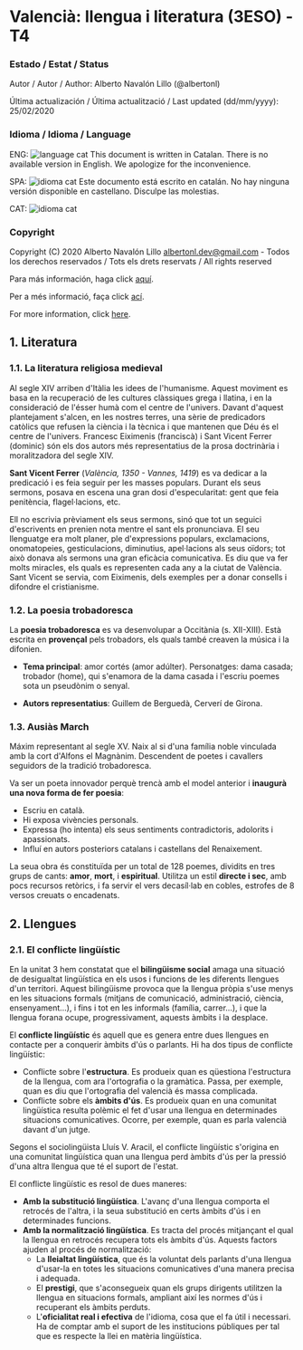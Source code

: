 # Valencià: llengua i literatura (3ESO) - T4

### Estado / Estat / Status

Autor / Autor / Author: Alberto Navalón Lillo (@albertonl)

Última actualización / Última actualització / Last updated (dd/mm/yyyy): 25/02/2020

### Idioma / Idioma / Language

ENG: ![language cat](https://img.shields.io/badge/language-cat-orange.svg) This document is written in Catalan. There is no available version in English. We apologize for the inconvenience.

SPA: ![idioma cat](https://img.shields.io/badge/language-cat-orange.svg) Este documento está escrito en catalán. No hay ninguna versión disponible en castellano. Disculpe las molestias.

CAT: ![idioma cat](https://img.shields.io/badge/language-cat-orange.svg)

### Copyright

Copyright (C) 2020 Alberto Navalón Lillo <albertonl.dev@gmail.com> - Todos los derechos reservados / Tots els drets reservats / All rights reserved

Para más información, haga click [aquí](https://github.com/albertonl/ies/blob/master/COPYRIGHT-spa).

Per a més informació, faça click [ací](https://github.com/albertonl/ies/blob/master/COPYRIGHT-cat).

For more information, click [here](https://github.com/albertonl/ies/blob/master/COPYRIGHT).

## 1. Literatura

### 1.1. La literatura religiosa medieval

Al segle XIV arriben d'Itàlia les idees de l'humanisme. Aquest moviment es basa en la recuperació de les cultures clàssiques grega i llatina, i en la consideració de l'ésser humà com el centre de l'univers. Davant d'aquest plantejament s'alcen, en les nostres terres, una sèrie de predicadors catòlics que refusen la ciència i la tècnica i que mantenen que Déu és el centre de l'univers. Francesc Eiximenis (franciscà) i Sant Vicent Ferrer (dominic) són els dos autors més representatius de la prosa doctrinària i moralitzadora del segle XIV.

**Sant Vicent Ferrer** (_València, 1350 - Vannes, 1419_) es va dedicar a la predicació i es feia seguir per les masses populars. Durant els seus sermons, posava en escena una gran dosi d'especularitat: gent que feia penitència, flagel·lacions, etc.

Ell no escrivia prèviament els seus sermons, sinó que tot un seguici d'escrivents en prenien nota mentre el sant els pronunciava. El seu llenguatge era molt planer, ple d'expressions populars, exclamacions, onomatopeies, gesticulacions, diminutius, apel·lacions als seus oïdors; tot això donava als sermons una gran eficàcia comunicativa. Es diu que va fer molts miracles, els quals es representen cada any a la ciutat de València. Sant Vicent se servia, com Eiximenis, dels exemples per a donar consells i difondre el cristianisme.

### 1.2. La poesia trobadoresca

La **poesia trobadoresca** es va desenvolupar a Occitània (s. XII-XIII). Està escrita en **provençal** pels trobadors, els quals també creaven la música i la difonien.

- **Tema principal**: amor cortés (amor adúlter). Personatges: dama casada; trobador (home), qui s'enamora de la dama casada i l'escriu poemes sota un pseudònim o senyal.

- **Autors representatius**: Guillem de Berguedà, Cerverí de Girona.

### 1.3. Ausiàs March

Máxim representant al segle XV. Naix al si d'una família noble vinculada amb la cort d'Alfons el Magnànim. Descendent de poetes i cavallers seguidors de la tradició trobadoresca.

Va ser un poeta innovador perquè trencà amb el model anterior i **inaugurà una nova forma de fer poesia**:
- Escriu en català.
- Hi exposa vivències personals.
- Expressa (ho intenta) els seus sentiments contradictoris, adolorits i apassionats.
- Influí en autors posteriors catalans i castellans del Renaixement.

La seua obra és constituïda per un total de 128 poemes, dividits en tres grups de cants: **amor**, **mort**, i **espiritual**. Utilitza un estil **directe i sec**, amb pocs recursos retòrics, i fa servir el vers decasíl·lab en cobles, estrofes de 8 versos creuats o encadenats.

## 2. Llengues

### 2.1. El conflicte lingüístic

En la unitat 3 hem constatat que el **bilingüisme social** amaga una situació de desigualtat lingüística en els usos i funcions de les diferents llengues d'un territori. Aquest bilingüisme provoca que la llengua pròpia s'use menys en les situacions formals (mitjans de comunicació, administració, ciència, ensenyament...), i fins i tot en les informals (família, carrer...), i que la llengua forana ocupe, progressivament, aquests àmbits i la desplace.

El **conflicte lingüístic** és aquell que es genera entre dues llengues en contacte per a conquerir àmbits d'ús o parlants. Hi ha dos tipus de conflicte lingüístic:
- Conflicte sobre l'**estructura**. Es produeix quan es qüestiona l'estructura de la llengua, com ara l'ortografia o la gramàtica. Passa, per exemple, quan es diu que l'ortografia del valencià és massa complicada.
- Conflicte sobre els **àmbits d'ús**. Es produeix quan en una comunitat lingüística resulta polèmic el fet d'usar una llengua en determinades situacions comunicatives. Ocorre, per exemple, quan es parla valencià davant d'un jutge.

Segons el sociolingüista Lluís V. Aracil, el conflicte lingüístic s'origina en una comunitat lingüística quan una llengua perd àmbits d'ús per la pressió d'una altra llengua que té el suport de l'estat.

El conflicte lingüístic es resol de dues maneres:
- **Amb la substitució lingüística**. L'avanç d'una llengua comporta el retrocés de l'altra, i la seua substitució en certs àmbits d'ús i en determinades funcions.
- **Amb la normalització lingüística**. Es tracta del procés mitjançant el qual la llengua en retrocés recupera tots els àmbits d'ús. Aquests factors ajuden al procés de normalització:
  - La **lleialtat lingüística**, que és la voluntat dels parlants d'una llengua d'usar-la en totes les situacions comunicatives d'una manera precisa i adequada.
  - El **prestigi**, que s'aconsegueix quan els grups dirigents utilitzen la llengua en situacions formals, ampliant així les normes d'ús i recuperant els àmbits perduts.
  - L'**oficialitat real i efectiva** de l'idioma, cosa que el fa útil i necessari. Ha de comptar amb el suport de les institucions públiques per tal que es respecte la llei en matèria lingüística.
